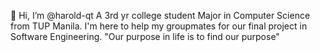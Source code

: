 👋 Hi, I’m @harold-qt
A 3rd yr college student Major in Computer Science from TUP Manila.
I'm here to help my groupmates for our final project in Software Engineering.
"Our purpose in life is to find our purpose"
